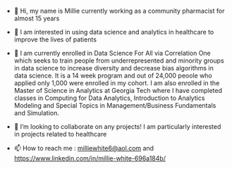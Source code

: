 - 👋 Hi, my name is Millie currently working as a community pharmacist for almost 15 years

- 👀 I am interested in using data science and analytics in healthcare to improve the lives of patients

- 🌱 I am currently enrolled in Data Science For All via Correlation One which seeks to train people from underrepresented 
      and minority groups in data science to increase diversity and decrease bias algorithms in data science.
      It is a 14 week program and out of 24,000 peoole who applied only 1,000 were enrolled in my cohort.
      I am also enrolled in the Master of Science in Analytics at Georgia Tech where I have completed classes in 
      Computing for Data Analytics, Introduction to Analytics Modeling and Special Topics in Management/Business Fundamentals and Simulation.

- 💞️ I’m looking to collaborate on any projects! I am particularly interested in projects related to healthcare 

- 📫 How to reach me : milliewhite6@aol.com  and https://www.linkedin.com/in/millie-white-696a184b/

<!---
milliewhite/milliewhite is a ✨ special ✨ repository because its `README.md` (this file) appears on your GitHub profile.
You can click the Preview link to take a look at your changes.
--->
